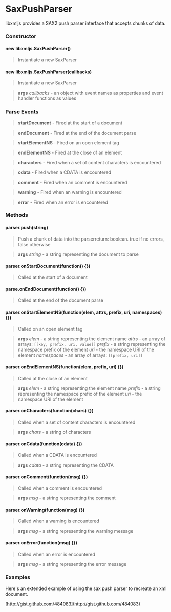 # SaxPushParser

libxmljs provides a SAX2 push parser interface that accepts chunks of data.

### Constructor


#### new libxmljs.SaxPushParser()

>Instantiate a new SaxParser

#### new libxmljs.SaxPushParser(callbacks)

>Instantiate a new SaxParser

>**args**
*callbacks* - an object with event names as properties and event handler functions as values

### Parse Events

>**startDocument** - Fired at the start of a document

>**endDocument** - Fired at the end of the document parse

>**startElementNS** - Fired on an open element tag

>**endElementNS** - Fired at the close of an element

>**characters** - Fired when a set of content characters is encountered

>**cdata** - Fired when a CDATA is encountered

>**comment** - Fired when an comment is encountered

>**warning** - Fired when an warning is encountered

>**error** - Fired when an error is encountered


### Methods


#### parser.push(string)

>Push a chunk of data into the parserreturn: boolean. true if no errors, false otherwise

>**args**
*string* - a string representing the document to parse


#### parser.onStartDocument(function() {})

>Called at the start of a document

#### parse.onEndDocument(function() {})

>Called at the end of the document parse

#### parser.onStartElementNS(function(elem, attrs, prefix, uri, namespaces) {})

>Called on an open element tag

>**args**
*elem* - a string representing the element name
*attrs* - an array of arrays: `[[key, prefix, uri, value]]`
*prefix* - a string representing the namespace prefix of the element
*uri* - the namespace URI of the element
*namespaces* - an array of arrays: `[[prefix, uri]]`


#### parser.onEndElementNS(function(elem, prefix, uri) {})

>Called at the close of an element

>**args**
*elem* - a string representing the element name
*prefix* - a string representing the namespace prefix of the element
*uri* - the namespace URI of the element


#### parser.onCharacters(function(chars) {})

>Called when a set of content characters is encountered

>**args**
*chars* - a string of characters


#### parser.onCdata(function(cdata) {})

>Called when a CDATA is encountered

>**args**
*cdata* - a string representing the CDATA


#### parser.onComment(function(msg) {})

>Called when a comment is encountered

>**args**
*msg* - a string representing the comment


#### parser.onWarning(function(msg) {})

>Called when a warning is encountered

>**args**
*msg* - a string representing the warning message


#### parser.onError(function(msg) {})

>Called when an error is encountered

>**args**
*msg* - a string representing the error message


### Examples

Here's an extended example of using the sax push parser to recreate an xml document.

[http://gist.github.com/484083](http://gist.github.com/484083)
